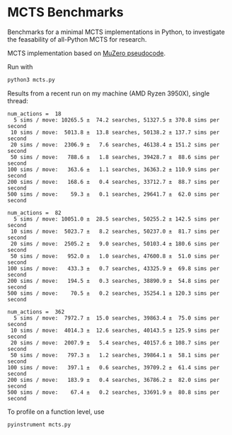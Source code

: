 # MCTS Benchmarks

Benchmarks for a minimal MCTS implementations in Python, to investigate the feasability of all-Python MCTS for research.

MCTS implementation based on [MuZero pseudocode](https://arxiv.org/abs/1911.08265).

Run with

```sh
python3 mcts.py
```

Results from a recent run on my machine (AMD Ryzen 3950X), single thread:

```
num_actions =  18
  5 sims / move: 10265.5 ±  74.2 searches, 51327.5 ± 370.8 sims per second
 10 sims / move:  5013.8 ±  13.8 searches, 50138.2 ± 137.7 sims per second
 20 sims / move:  2306.9 ±   7.6 searches, 46138.4 ± 151.2 sims per second
 50 sims / move:   788.6 ±   1.8 searches, 39428.7 ±  88.6 sims per second
100 sims / move:   363.6 ±   1.1 searches, 36363.2 ± 110.9 sims per second
200 sims / move:   168.6 ±   0.4 searches, 33712.7 ±  88.7 sims per second
500 sims / move:    59.3 ±   0.1 searches, 29641.7 ±  62.0 sims per second

num_actions =  82
  5 sims / move: 10051.0 ±  28.5 searches, 50255.2 ± 142.5 sims per second
 10 sims / move:  5023.7 ±   8.2 searches, 50237.0 ±  81.7 sims per second
 20 sims / move:  2505.2 ±   9.0 searches, 50103.4 ± 180.6 sims per second
 50 sims / move:   952.0 ±   1.0 searches, 47600.8 ±  51.0 sims per second
100 sims / move:   433.3 ±   0.7 searches, 43325.9 ±  69.8 sims per second
200 sims / move:   194.5 ±   0.3 searches, 38890.9 ±  54.8 sims per second
500 sims / move:    70.5 ±   0.2 searches, 35254.1 ± 120.3 sims per second

num_actions =  362
  5 sims / move:  7972.7 ±  15.0 searches, 39863.4 ±  75.0 sims per second
 10 sims / move:  4014.3 ±  12.6 searches, 40143.5 ± 125.9 sims per second
 20 sims / move:  2007.9 ±   5.4 searches, 40157.6 ± 108.7 sims per second
 50 sims / move:   797.3 ±   1.2 searches, 39864.1 ±  58.1 sims per second
100 sims / move:   397.1 ±   0.6 searches, 39709.2 ±  61.4 sims per second
200 sims / move:   183.9 ±   0.4 searches, 36786.2 ±  82.0 sims per second
500 sims / move:    67.4 ±   0.2 searches, 33691.9 ±  80.8 sims per second
```

To profile on a function level, use

```sh
pyinstrument mcts.py
```